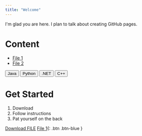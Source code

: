 ```yaml
---
title: "Welcome"
---
```


I'm glad you are here. I plan to talk about creating GitHub pages.

# Content
- <a id="raw-url" href="https://raw.githubusercontent.com/semanej/github-pages-with-jekyll/master/test.txt" download="download" target="_blank">File 1</a>
- <a id="raw-url" href="https://raw.githubusercontent.com/semanej/github-pages-with-jekyll/master/test.txt" download="download" target="_blank">File 2</a>

<button type="button" name="Java" class="btn" href="https://semanej.github.io/github-pages-with-jekyll/test.txt">Java</button>
<button type="button" name="Java" class="btn" href="https://semanej.github.io/github-pages-with-jekyll/test.txt">Python</button>
<button type="button" name="Java" class="btn" href="https://raw.githubusercontent.com/semanej/github-pages-with-jekyll/master/test.txt">.NET</button>
<button type="button" name="Java" class="btn" href="https://raw.githubusercontent.com/semanej/github-pages-with-jekyll/master/test.txt">C++</button>

# Get Started
1. Download
2. Follow instructions
3. Pat yourself on the back



<a id="raw-url" href="https://semanej.github.io/github-pages-with-jekyll/test.txt" download="test.txt" target="_blank">Download FILE</a>
[File 1](https://raw.githubusercontent.com/semanej/github-pages-with-jekyll/master/test.txt){: .btn .btn-blue }
